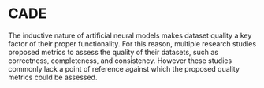 # CADE

The inductive nature of artificial neural models makes dataset quality a key factor of their proper functionality. For this reason, multiple research studies proposed metrics to assess the quality of their datasets, such as correctness, completeness, and consistency. However these studies commonly lack a point of reference against which the proposed quality metrics could be assessed.
